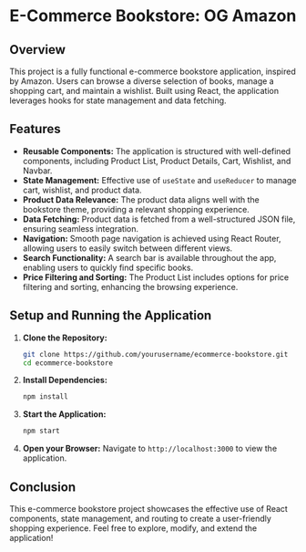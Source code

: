 # E-Commerce Bookstore: OG Amazon

## Overview
This project is a fully functional e-commerce bookstore application, inspired by Amazon. Users can browse a diverse selection of books, manage a shopping cart, and maintain a wishlist. Built using React, the application leverages hooks for state management and data fetching.

## Features
- **Reusable Components:** The application is structured with well-defined components, including Product List, Product Details, Cart, Wishlist, and Navbar.
- **State Management:** Effective use of `useState` and `useReducer` to manage cart, wishlist, and product data.
- **Product Data Relevance:** The product data aligns well with the bookstore theme, providing a relevant shopping experience.
- **Data Fetching:** Product data is fetched from a well-structured JSON file, ensuring seamless integration.
- **Navigation:** Smooth page navigation is achieved using React Router, allowing users to easily switch between different views.
- **Search Functionality:** A search bar is available throughout the app, enabling users to quickly find specific books.
- **Price Filtering and Sorting:** The Product List includes options for price filtering and sorting, enhancing the browsing experience.

## Setup and Running the Application

1. **Clone the Repository:**
   ```bash
   git clone https://github.com/yourusername/ecommerce-bookstore.git
   cd ecommerce-bookstore
   ```

2. **Install Dependencies:**
   ```bash
   npm install
   ```

3. **Start the Application:**
   ```bash
   npm start
   ```

4. **Open your Browser:**
   Navigate to `http://localhost:3000` to view the application.

## Conclusion
This e-commerce bookstore project showcases the effective use of React components, state management, and routing to create a user-friendly shopping experience. Feel free to explore, modify, and extend the application!
